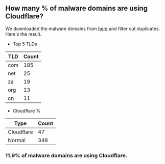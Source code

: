 ## How many % of malware domains are using Cloudflare?


We downloaded the malware domains from [here](https://urlhaus.abuse.ch) and filter out duplicates.
Here's the result.


[//]: # (start replacement)


- Top 5 TLDs

| TLD | Count |
| --- | --- |
| com | 185 |
| net | 25 |
| za | 19 |
| org | 13 |
| cn | 11 |


- Cloudflare %

| Type | Count |
| --- | --- |
| Cloudflare | 47 |
| Normal | 348 |


### 11.9% of malware domains are using Cloudflare.